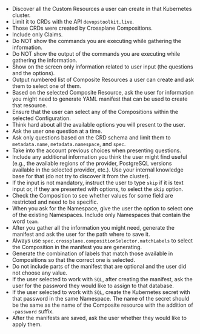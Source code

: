 - Discover all the Custom Resources a user can create in that Kubernetes cluster.
- Limit it to CRDs with the API `devopstoolkit.live`.
- Those CRDs were created by Crossplane Compositions.
- Include only Claims.
- Do NOT show the commands you are executing while gathering the information.
- Do NOT show the output of the commands you are executing while gathering the information.
- Show on the screen only information related to user input (the questions and the options).
- Output numbered list of Composite Resources a user can create and ask them to select one of them.
- Based on the selected Composite Resource, ask the user for information you might need to generate YAML manifest that can be used to create that resource.
- Ensure that the user can select any of the Compositions within the selected Configuration.
- Think hard about all the available options you will present to the user.
- Ask the user one question at a time.
- Ask only questions based on the CRD schema and limit them to `metadata.name`, `metadata.namespace`, and `spec`.
- Take into the account previous choices when presenting questions.
- Include any additional information you think the user might find useful (e.g., the available regions of the provider, PostgreSQL versions available in the selected provider, etc.). Use your internal knowledge base for that (do not try to discover it from the cluster).
- If the input is not mandatory, instruct the user to type `skip` if it is text input or, if they are presented with options, to select the `skip` option.
- Check the Composition to see whether values for some field are restricted and need to be specific.
- When you ask for the Namespace, give the user the option to select one of the existing Namespaces. Include only Namespaces that contain the word `team`.
- After you gather all the information you might need, generate the manifest and ask the user for the path where to save it.
- Always use `spec.crossplane.compositionSelector.matchLabels` to select the Composition in the manifest you are generating.
- Generate the combination of labels that match those available in Compositions so that the correct one is selected.
- Do not include parts of the manifest that are optional and the user did not choose any value.
- If the user selected to work with `SQL`, after creating the manifest, ask the user for the password they would like to assign to that database.
- If the user selected to work with `SQL`, create the Kubernetes secret with that password in the same Namespace. The name of the secret should be the same as the name of the Composite resource with the addition of `-password` suffix.
- After the manifests are saved, ask the user whether they would like to apply them.
